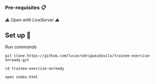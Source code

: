 ### Pre-requisites 📋

_⚠ Open with LiveServer ⚠_

## Set up 🔧

_Run commands_

```
git clone https://github.com/lucasrodriguezdavila/trainee-exercise-onready.git
```
```
cd trainee-exercise-onready
```
```
open index.html
```


